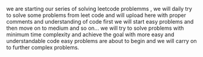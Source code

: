 we are starting our series of solving leetcode problemms , we will daily try to solve some problems from leet code and will upload here with proper comments and understanding of code
first we will start easy problems and then move on to medium and so on...
we will try to solve problems with minimum time complexity and achieve the goal with more easy and understandable code
easy problems are about to begin and we will carry on to further complex problems.

